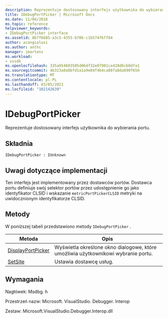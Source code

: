 ```yaml
---
description: Reprezentuje dostosowany interfejs użytkownika do wybierania portu.
title: IDebugPortPicker | Microsoft Docs
ms.date: 11/04/2016
ms.topic: reference
helpviewer_keywords:
- IDebugPortPicker interface
ms.assetid: 8b7f6685-a3c5-4355-b706-c1b574f6ff84
author: acangialosi
ms.author: anthc
manager: jmartens
ms.workload:
- vssdk
ms.openlocfilehash: 335a954603505d064f32e8f901ce428d6cb8dfa1
ms.sourcegitcommit: 4b323a8a8bfd1a1a9e84f4b4ca88fa8da690f656
ms.translationtype: MT
ms.contentlocale: pl-PL
ms.lasthandoff: 03/05/2021
ms.locfileid: "102142639"
---
```

# <a name="idebugportpicker"></a>IDebugPortPicker
Reprezentuje dostosowany interfejs użytkownika do wybierania portu.

## <a name="syntax"></a>Składnia

```
IDebugPortPicker : IUnknown
```

## <a name="notes-for-implementers"></a>Uwagi dotyczące implementacji
 Ten interfejs jest implementowany przez dostawców portów. Dostawca portu definiuje swój selektor portów przez udostępnienie go jako identyfikator CLSID i wskazanie `metricPortPickerCLSID` metryki na uwidocznionym identyfikatorze CLSID.

## <a name="methods"></a>Metody
 W poniższej tabeli przedstawiono metody `IDebugPortPicker` .

|Metoda|Opis|
|------------|-----------------|
|[DisplayPortPicker](../../../extensibility/debugger/reference/idebugportpicker-displayportpicker.md)|Wyświetla określone okno dialogowe, które umożliwia użytkownikowi wybranie portu.|
|[SetSite](../../../extensibility/debugger/reference/idebugportpicker-setsite.md)|Ustawia dostawcę usług.|

## <a name="requirements"></a>Wymagania
 Nagłówek: Msdbg. h

 Przestrzeń nazw: Microsoft. VisualStudio. Debugger. Interop

 Zestaw: Microsoft.VisualStudio.Debugger.Interop.dll
